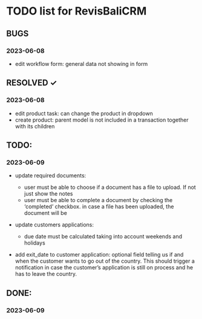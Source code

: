 # TODO list for RevisBaliCRM

## BUGS

### 2023-06-08
- edit workflow form: general data not showing in form


## RESOLVED ✓

### 2023-06-08
- edit product task: can change the product in dropdown
- create product: parent model is not included in a transaction together with its children


## TODO:

### 2023-06-09
- update required documents:
  - user must be able to choose if a document has a file to upload. If not just show the notes
  - user must be able to complete a document by checking the ‘completed’ checkbox. in case a file has been uploaded, the document will be

- update customers applications:
  - due date must be calculated taking into account weekends and holidays

- add exit_date to customer application: optional field telling us if and when the customer wants to go out of the country. This should trigger a notification in case the customer’s application is still on process and he has to leave the country.

## DONE:

### 2023-06-09
